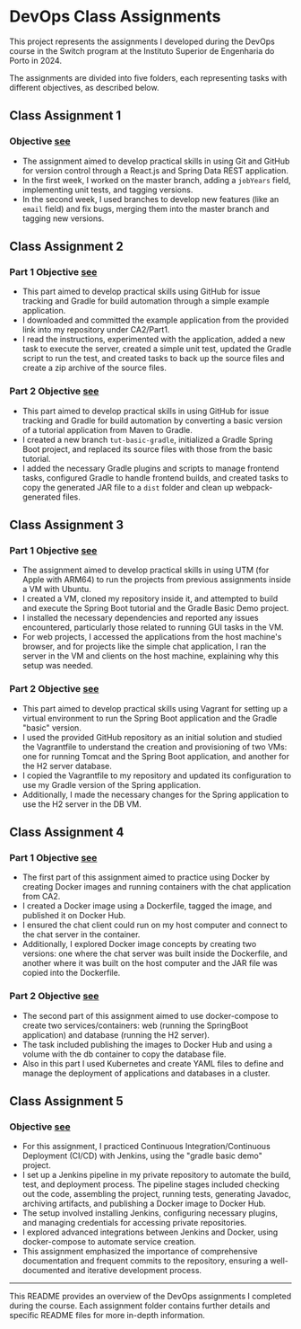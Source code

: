 # DevOps Class Assignments

This project represents the assignments I developed during the DevOps course in the Switch program at the Instituto Superior de Engenharia do Porto in 2024.

The assignments are divided into five folders, each representing tasks with different objectives, as described below.

## Class Assignment 1 

### Objective [see](CA1)

- The assignment aimed to develop practical skills in using Git and GitHub for version control through a React.js and Spring Data REST application. 
- In the first week, I worked on the master branch, adding a `jobYears` field, implementing unit tests, and tagging versions. 
- In the second week, I used branches to develop new features (like an `email` field) and fix bugs, merging them into the master branch and tagging new versions.

## Class Assignment 2

### Part 1 Objective [see](CA2/Part1)

- This part aimed to develop practical skills using GitHub for issue tracking and Gradle for build automation through a simple example application. 
- I downloaded and committed the example application from the provided link into my repository under CA2/Part1. 
- I read the instructions, experimented with the application, added a new task to execute the server, created a simple unit test, updated the Gradle script to run the test, and created tasks to back up the source files and create a zip archive of the source files.

### Part 2 Objective [see](CA2/Part2/demoWithGradle)

- This part aimed to develop practical skills in using GitHub for issue tracking and Gradle for build automation by converting a basic version of a tutorial application from Maven to Gradle. 
- I created a new branch `tut-basic-gradle`, initialized a Gradle Spring Boot project, and replaced its source files with those from the basic tutorial. 
- I added the necessary Gradle plugins and scripts to manage frontend tasks, configured Gradle to handle frontend builds, and created tasks to copy the generated JAR file to a `dist` folder and clean up webpack-generated files.

## Class Assignment 3

### Part 1 Objective [see](CA3/Part1)

- The assignment aimed to develop practical skills in using UTM (for Apple with ARM64) to run the projects from previous assignments inside a VM with Ubuntu. 
- I created a VM, cloned my repository inside it, and attempted to build and execute the Spring Boot tutorial and the Gradle Basic Demo project. 
- I installed the necessary dependencies and reported any issues encountered, particularly those related to running GUI tasks in the VM. 
- For web projects, I accessed the applications from the host machine's browser, and for projects like the simple chat application, I ran the server in the VM and clients on the host machine, explaining why this setup was needed.

### Part 2 Objective [see](CA3/Part2)

- This part aimed to develop practical skills using Vagrant for setting up a virtual environment to run the Spring Boot application and the Gradle "basic" version. 
- I used the provided GitHub repository as an initial solution and studied the Vagrantfile to understand the creation and provisioning of two VMs: one for running Tomcat and the Spring Boot application, and another for the H2 server database. 
- I copied the Vagrantfile to my repository and updated its configuration to use my Gradle version of the Spring application. 
- Additionally, I made the necessary changes for the Spring application to use the H2 server in the DB VM.

## Class Assignment 4

### Part 1 Objective [see](CA4/Part1)

- The first part of this assignment aimed to practice using Docker by creating Docker images and running containers with the chat application from CA2.
- I created a Docker image using a Dockerfile, tagged the image, and published it on Docker Hub. 
- I ensured the chat client could run on my host computer and connect to the chat server in the container. 
- Additionally, I explored Docker image concepts by creating two versions: one where the chat server was built inside the Dockerfile, and another where it was built on the host computer and the JAR file was copied into the Dockerfile.

### Part 2 Objective [see](CA4/Part2)

- The second part of this assignment aimed to use docker-compose to create two services/containers: web (running the SpringBoot application) and database (running the H2 server). 
- The task included publishing the images to Docker Hub and using a volume with the db container to copy the database file.
- Also in this part I used Kubernetes and create YAML files to define and manage the deployment of applications and databases in a cluster.

## Class Assignment 5

### Objective [see](CA5)

- For this assignment, I practiced Continuous Integration/Continuous Deployment (CI/CD) with Jenkins, using the "gradle basic demo" project. 
- I set up a Jenkins pipeline in my private repository to automate the build, test, and deployment process. The pipeline stages included checking out the code, assembling the project, running tests, generating Javadoc, archiving artifacts, and publishing a Docker image to Docker Hub.
- The setup involved installing Jenkins, configuring necessary plugins, and managing credentials for accessing private repositories. 
- I explored advanced integrations between Jenkins and Docker, using docker-compose to automate service creation. 
- This assignment emphasized the importance of comprehensive documentation and frequent commits to the repository, ensuring a well-documented and iterative development process.

---

This README provides an overview of the DevOps assignments I completed during the course. Each assignment folder contains further details and specific README files for more in-depth information.
